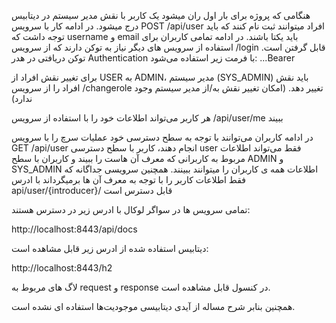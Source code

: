    هنگامی که پروژه برای بار اول ران میشود یک کاربر با نقش مدیر سیستم در دیتابیس درج میشود. در ادامه کار با سرویس POST /api/user افراد میتوانند ثبت نام کنند که باید توجه داشت که username و email باید یکتا باشند. در ادامه تمامی کاربران برای استفاده از سرویس های دیگر نیاز به توکن دارند  که از سرویس /login قابل گرفتن است. توکن دریافتی در هدر Authentication با فرمت زیر استفاده می‌شود: ...Bearer

برای تغییر نقش افراد از USER به ADMIN، مدیر سیستم (SYS_ADMIN) باید نقش افراد را از سرویس /changerole تغییر دهد. (امکان تغییر نقش به/از مدیر سیستم وجود ندارد)

هر کاربر می‌تواند اطلاعات خود را با استفاده از سرویس  /api/user/me ببیند

در ادامه کاربران می‌توانند با توجه به سطح دسترسی خود عملیات سرچ را با سرویس GET /api/user انجام دهند، کاربر با سطح دسترسی user فقط می‌تواند اطلاعات مربوط به کاربرانی که معرف آن هاست را ببیند و کاربران با سطح ADMIN و SYS_ADMIN اطلاعات همه ی کاربران را میتوانند ببینند.
همچنین سرویسی جداگانه که فقط اطلاعات کاربر را با توجه به معرف آن ها برمیگرداند با ادرس api/user/{introducer}/ قابل دسترس است

تمامی سرویس ها در سواگر لوکال با ادرس زیر در دسترس هستند:

http://localhost:8443/api/docs

دیتابیس استفاده شده از ادرس زیر قابل مشاهده است:


http://localhost:8443/h2


 لاگ های مربوط به request و response در کنسول قابل مشاهده است. 

همچنین بنابر شرح مساله از آیدی دیتابیسی موجودیت‌ها استفاده ای نشده است.
